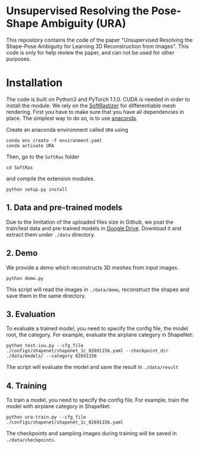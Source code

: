 # Unsupervised Resolving the Pose-Shape Ambiguity (URA)

This repository contains the code of the paper "Unsupervised Resolving the Shape-Pose Ambiguity for Learning 3D Reconstruction from Images". This code is only for help review the paper, and can not be used for other purposes.

# Installation
The code is built on Python3 and PyTorch 1.1.0. CUDA is needed in order to install the module. We rely on the [SoftRastizer](https://github.com/ShichenLiu/SoftRas) for differentiable mesh rendering. First you have to make sure that you have all dependencies in place. The simplest way to do so, is to use [anaconda](https://www.anaconda.com/). 

Create an anaconda environment called `URA` using
```
conda env create -f environment.yaml
conda activate URA
```

Then, go to the `SoftRas` folder
```
cd SoftRas
```

and compile the extension modules.
```
python setup.py install
```


## 1. Data and pre-trained models
Due to the limitation of the uploaded files size in Github, we post the train/test data and pre-trained models in [Google Drive](https://drive.google.com/file/d/1_zROvSOZpQcn-1aJV7s4mME9sPN8pZM8/view?usp=sharing). Download it and extract them under `./data` directory.



## 2. Demo

We provide a demo which reconstructs 3D meshes from input images.


```
python demo.py
```
This script will read the images in `./data/demo`, reconstruct the shapes and save them in the same directory.


## 3. Evaluation

To evaluate a trained model, you need to specify the config file, the model root, the category.
For example, evaluate the airplane category in ShapeNet:

```
python test-iou.py --cfg_file ./configs/shapenet/shapenet_1c_02691156.yaml --checkpoint_dir ./data/models/ --category 02691156
```
The script will evaluate the model and save the result in `./data/result`

## 4. Training

To train a model, you need to specify the config file.
For example, train the model with airplane category in ShapeNet:

```
python ura-train.py --cfg_file ./configs/shapenet/shapenet_1c_02691156.yaml
```

The checkpoints and sampling images during training will be saved in `./data/checkpoints`.